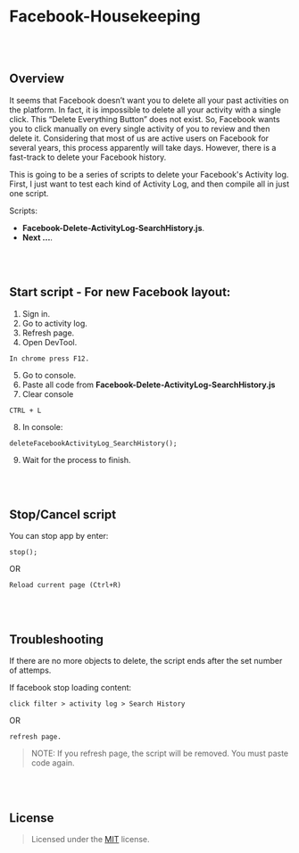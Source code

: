 # Facebook-Housekeeping

<br><br>
## Overview

It seems that Facebook doesn’t want you to delete all your past activities on the platform. In fact, it is impossible to delete all your activity with a single click. This “Delete Everything Button” does not exist. So, Facebook wants you to click manually on every single activity of you to review and then delete it. Considering that most of us are active users on Facebook for several years, this process apparently will take days. However, there is a fast-track to delete your Facebook history.

This is going to be a series of scripts to delete your Facebook's Activity log. First, I just want to test each kind of Activity Log, and then compile all in just one script.

Scripts:
- **Facebook-Delete-ActivityLog-SearchHistory.js**.
- **Next ...**.


<br><br>
## Start script - For new Facebook layout:

1. Sign in.
2. Go to activity log.
3. Refresh page.
4. Open DevTool.
```
In chrome press F12.
```

5. Go to console.
6. Paste all code from **Facebook-Delete-ActivityLog-SearchHistory.js**
7. Clear console
```
CTRL + L
```

8. In console:
```
deleteFacebookActivityLog_SearchHistory();
```

9. Wait for the process to finish.



<br><br>
## Stop/Cancel script

You can stop app by enter:

```
stop();
```

OR 

```
Reload current page (Ctrl+R)
```

<br><br>
## Troubleshooting

If there are no more objects to delete, the script ends after the set number of attemps.

If facebook stop loading content:
```
click filter > activity log > Search History
```

OR
 
```
refresh page.
```

> NOTE: If you refresh page, the script will be removed. You must paste code again.



<br><br>
## License

> Licensed under the [MIT](license) license.
